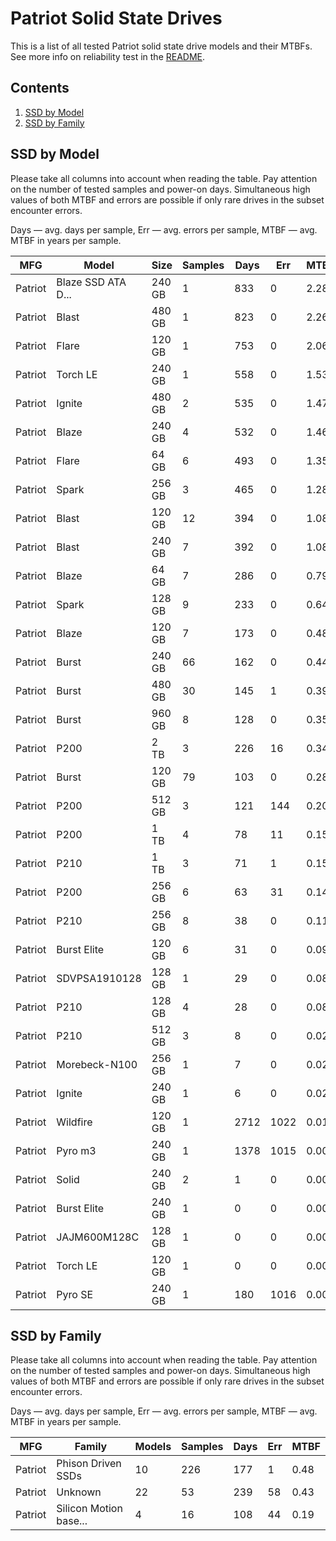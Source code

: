 Patriot Solid State Drives
==========================

This is a list of all tested Patriot solid state drive models and their MTBFs. See
more info on reliability test in the [README](https://github.com/linuxhw/SMART).

Contents
--------

1. [ SSD by Model  ](#ssd-by-model)
2. [ SSD by Family ](#ssd-by-family)

SSD by Model
------------

Please take all columns into account when reading the table. Pay attention on the
number of tested samples and power-on days. Simultaneous high values of both MTBF
and errors are possible if only rare drives in the subset encounter errors.

Days — avg. days per sample,
Err  — avg. errors per sample,
MTBF — avg. MTBF in years per sample.

| MFG       | Model              | Size   | Samples | Days  | Err   | MTBF |
|-----------|--------------------|--------|---------|-------|-------|------|
| Patriot   | Blaze SSD ATA D... | 240 GB | 1       | 833   | 0     | 2.28   |
| Patriot   | Blast              | 480 GB | 1       | 823   | 0     | 2.26   |
| Patriot   | Flare              | 120 GB | 1       | 753   | 0     | 2.06   |
| Patriot   | Torch LE           | 240 GB | 1       | 558   | 0     | 1.53   |
| Patriot   | Ignite             | 480 GB | 2       | 535   | 0     | 1.47   |
| Patriot   | Blaze              | 240 GB | 4       | 532   | 0     | 1.46   |
| Patriot   | Flare              | 64 GB  | 6       | 493   | 0     | 1.35   |
| Patriot   | Spark              | 256 GB | 3       | 465   | 0     | 1.28   |
| Patriot   | Blast              | 120 GB | 12      | 394   | 0     | 1.08   |
| Patriot   | Blast              | 240 GB | 7       | 392   | 0     | 1.08   |
| Patriot   | Blaze              | 64 GB  | 7       | 286   | 0     | 0.79   |
| Patriot   | Spark              | 128 GB | 9       | 233   | 0     | 0.64   |
| Patriot   | Blaze              | 120 GB | 7       | 173   | 0     | 0.48   |
| Patriot   | Burst              | 240 GB | 66      | 162   | 0     | 0.44   |
| Patriot   | Burst              | 480 GB | 30      | 145   | 1     | 0.39   |
| Patriot   | Burst              | 960 GB | 8       | 128   | 0     | 0.35   |
| Patriot   | P200               | 2 TB   | 3       | 226   | 16    | 0.34   |
| Patriot   | Burst              | 120 GB | 79      | 103   | 0     | 0.28   |
| Patriot   | P200               | 512 GB | 3       | 121   | 144   | 0.20   |
| Patriot   | P200               | 1 TB   | 4       | 78    | 11    | 0.15   |
| Patriot   | P210               | 1 TB   | 3       | 71    | 1     | 0.15   |
| Patriot   | P200               | 256 GB | 6       | 63    | 31    | 0.14   |
| Patriot   | P210               | 256 GB | 8       | 38    | 0     | 0.11   |
| Patriot   | Burst Elite        | 120 GB | 6       | 31    | 0     | 0.09   |
| Patriot   | SDVPSA1910128      | 128 GB | 1       | 29    | 0     | 0.08   |
| Patriot   | P210               | 128 GB | 4       | 28    | 0     | 0.08   |
| Patriot   | P210               | 512 GB | 3       | 8     | 0     | 0.02   |
| Patriot   | Morebeck-N100      | 256 GB | 1       | 7     | 0     | 0.02   |
| Patriot   | Ignite             | 240 GB | 1       | 6     | 0     | 0.02   |
| Patriot   | Wildfire           | 120 GB | 1       | 2712  | 1022  | 0.01   |
| Patriot   | Pyro m3            | 240 GB | 1       | 1378  | 1015  | 0.00   |
| Patriot   | Solid              | 240 GB | 2       | 1     | 0     | 0.00   |
| Patriot   | Burst Elite        | 240 GB | 1       | 0     | 0     | 0.00   |
| Patriot   | JAJM600M128C       | 128 GB | 1       | 0     | 0     | 0.00   |
| Patriot   | Torch LE           | 120 GB | 1       | 0     | 0     | 0.00   |
| Patriot   | Pyro SE            | 240 GB | 1       | 180   | 1016  | 0.00   |

SSD by Family
-------------

Please take all columns into account when reading the table. Pay attention on the
number of tested samples and power-on days. Simultaneous high values of both MTBF
and errors are possible if only rare drives in the subset encounter errors.

Days — avg. days per sample,
Err  — avg. errors per sample,
MTBF — avg. MTBF in years per sample.

| MFG       | Family                 | Models | Samples | Days  | Err   | MTBF |
|-----------|------------------------|--------|---------|-------|-------|------|
| Patriot   | Phison Driven SSDs     | 10     | 226     | 177   | 1     | 0.48   |
| Patriot   | Unknown                | 22     | 53      | 239   | 58    | 0.43   |
| Patriot   | Silicon Motion base... | 4      | 16      | 108   | 44    | 0.19   |
